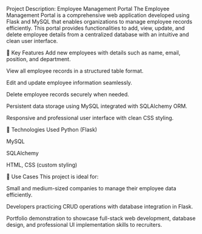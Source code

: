 Project Description: Employee Management Portal
The Employee Management Portal is a comprehensive web application developed using Flask and MySQL that enables organizations to manage employee records efficiently. This portal provides functionalities to add, view, update, and delete employee details from a centralized database with an intuitive and clean user interface.

🔷 Key Features
Add new employees with details such as name, email, position, and department.

View all employee records in a structured table format.

Edit and update employee information seamlessly.

Delete employee records securely when needed.

Persistent data storage using MySQL integrated with SQLAlchemy ORM.

Responsive and professional user interface with clean CSS styling.

🔷 Technologies Used
Python (Flask)

MySQL

SQLAlchemy

HTML, CSS (custom styling)

🔷 Use Cases
This project is ideal for:

Small and medium-sized companies to manage their employee data efficiently.

Developers practicing CRUD operations with database integration in Flask.

Portfolio demonstration to showcase full-stack web development, database design, and professional UI implementation skills to recruiters.
